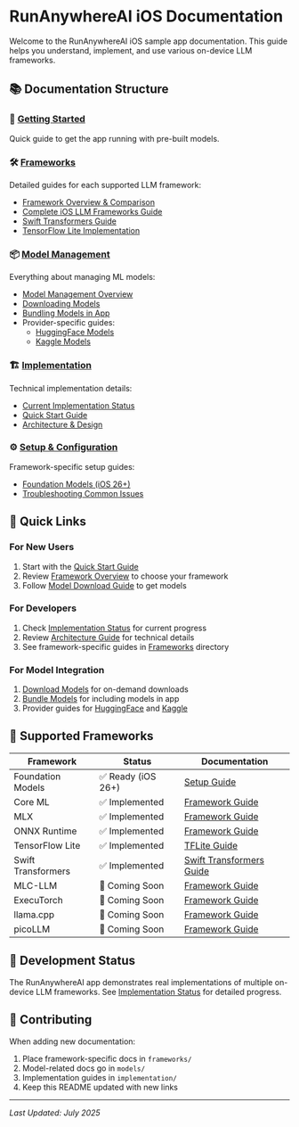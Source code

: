 # RunAnywhereAI iOS Documentation

Welcome to the RunAnywhereAI iOS sample app documentation. This guide helps you understand, implement, and use various on-device LLM frameworks.

## 📚 Documentation Structure

### 🚀 [Getting Started](implementation/quickstart.md)
Quick guide to get the app running with pre-built models.

### 🛠️ [Frameworks](frameworks/)
Detailed guides for each supported LLM framework:
- [Framework Overview & Comparison](frameworks/README.md)
- [Complete iOS LLM Frameworks Guide](frameworks/ios-llm-frameworks-guide.md)
- [Swift Transformers Guide](frameworks/swift-transformers.md)
- [TensorFlow Lite Implementation](frameworks/tensorflow-lite.md)

### 📦 [Model Management](models/)
Everything about managing ML models:
- [Model Management Overview](models/README.md)
- [Downloading Models](models/download-guide.md)
- [Bundling Models in App](models/bundled-models.md)
- Provider-specific guides:
  - [HuggingFace Models](models/providers/huggingface.md)
  - [Kaggle Models](models/providers/kaggle.md)

### 🏗️ [Implementation](implementation/)
Technical implementation details:
- [Current Implementation Status](implementation/README.md)
- [Quick Start Guide](implementation/quickstart.md)
- [Architecture & Design](implementation/architecture.md)

### ⚙️ [Setup & Configuration](setup/)
Framework-specific setup guides:
- [Foundation Models (iOS 26+)](setup/foundation-models.md)
- [Troubleshooting Common Issues](setup/troubleshooting.md)

## 🎯 Quick Links

### For New Users
1. Start with the [Quick Start Guide](implementation/quickstart.md)
2. Review [Framework Overview](frameworks/README.md) to choose your framework
3. Follow [Model Download Guide](models/download-guide.md) to get models

### For Developers
1. Check [Implementation Status](implementation/README.md) for current progress
2. Review [Architecture Guide](implementation/architecture.md) for technical details
3. See framework-specific guides in [Frameworks](frameworks/) directory

### For Model Integration
1. [Download Models](models/download-guide.md) for on-demand downloads
2. [Bundle Models](models/bundled-models.md) for including models in app
3. Provider guides for [HuggingFace](models/providers/huggingface.md) and [Kaggle](models/providers/kaggle.md)

## 📱 Supported Frameworks

| Framework | Status | Documentation |
|-----------|--------|---------------|
| Foundation Models | ✅ Ready (iOS 26+) | [Setup Guide](setup/foundation-models.md) |
| Core ML | ✅ Implemented | [Framework Guide](frameworks/ios-llm-frameworks-guide.md#2-core-ml) |
| MLX | ✅ Implemented | [Framework Guide](frameworks/ios-llm-frameworks-guide.md#3-mlx-framework) |
| ONNX Runtime | ✅ Implemented | [Framework Guide](frameworks/ios-llm-frameworks-guide.md#5-onnx-runtime) |
| TensorFlow Lite | ✅ Implemented | [TFLite Guide](frameworks/tensorflow-lite.md) |
| Swift Transformers | ✅ Implemented | [Swift Transformers Guide](frameworks/swift-transformers.md) |
| MLC-LLM | 🔄 Coming Soon | [Framework Guide](frameworks/ios-llm-frameworks-guide.md#4-mlc-llm) |
| ExecuTorch | 🔄 Coming Soon | [Framework Guide](frameworks/ios-llm-frameworks-guide.md#6-executorch) |
| llama.cpp | 🔄 Coming Soon | [Framework Guide](frameworks/ios-llm-frameworks-guide.md#7-llamacpp-gguf) |
| picoLLM | 🔄 Coming Soon | [Framework Guide](frameworks/ios-llm-frameworks-guide.md#9-picollm) |

## 🔧 Development Status

The RunAnywhereAI app demonstrates real implementations of multiple on-device LLM frameworks. See [Implementation Status](implementation/README.md) for detailed progress.

## 📝 Contributing

When adding new documentation:
1. Place framework-specific docs in `frameworks/`
2. Model-related docs go in `models/`
3. Implementation guides in `implementation/`
4. Keep this README updated with new links

---

*Last Updated: July 2025*
